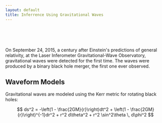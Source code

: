 ```yaml
---
layout: default
title: Inferrence Using Gravitational Waves
---
```


<br>

<br>

<br>

On September 24, 2015, a century after Einstein's predictions of general relativity, at the Laser Inferometer Gravitational-Wave Observatory, gravitational waves were detected for the first time. The waves were produced by a binary black hole merger, the first one ever observed.



## Waveform Models
Gravitational waves are modeled using the Kerr metric for rotating black holes:

$$
ds^2 = -\left(1 - \frac{2GM}{r}\right)dt^2 + \left(1 - \frac{2GM}{r}\right)^{-1}dr^2 + r^2 d\theta^2 + r^2 \sin^2\theta \, d\phi^2
$$


